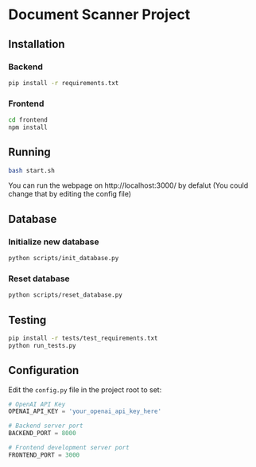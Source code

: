 # Document Scanner Project

## Installation

### Backend

```bash
pip install -r requirements.txt
```

### Frontend

```bash
cd frontend
npm install
```

## Running

```bash
bash start.sh
```

You can run the webpage on http://localhost:3000/  by defalut (You could change that by editing the config file)


## Database

### Initialize new database

```bash
python scripts/init_database.py
```

### Reset database

```bash
python scripts/reset_database.py
```

## Testing

```bash
pip install -r tests/test_requirements.txt
python run_tests.py
```

## Configuration

Edit the `config.py` file in the project root to set:

```python
# OpenAI API Key
OPENAI_API_KEY = 'your_openai_api_key_here'

# Backend server port
BACKEND_PORT = 8000

# Frontend development server port
FRONTEND_PORT = 3000
```

